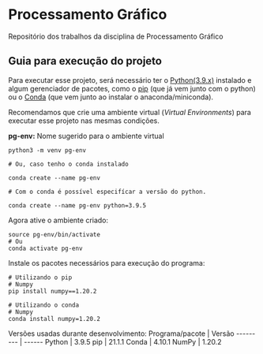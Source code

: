# Processamento Gráfico

Repositório dos trabalhos da disciplina de Processamento Gráfico

## Guia para execução do projeto

Para executar esse projeto, será necessário ter o [Python(3.9.x)](https://www.python.org/downloads/) instalado e algum gerenciador de pacotes, como o [pip](https://pypi.org/project/pip/) (que já vem junto com o python) ou o [Conda](https://docs.conda.io/projects/conda/en/latest/user-guide/install/download.html) (que vem junto ao instalar o anaconda/miniconda).

Recomendamos que crie uma ambiente virtual (*Virtual Environments*) para executar esse projeto nas mesmas condições.

**pg-env:** Nome sugerido para o ambiente virtual

```shell
python3 -m venv pg-env 

# Ou, caso tenho o conda instalado

conda create --name pg-env

# Com o conda é possível especifícar a versão do python.

conda create --name pg-env python=3.9.5
```


Agora ative o ambiente criado:
```shell
source pg-env/bin/activate
# Ou
conda activate pg-env
```

Instale os pacotes necessários para execução do programa:

```shell
# Utilizando o pip
# Numpy
pip install numpy==1.20.2

# Utilizando o conda
# Numpy
conda install numpy=1.20.2
```

Versões usadas durante desenvolvimento:
  Programa/pacote | Versão
--------- | ------
Python | 3.9.5
pip | 21.1.1
Conda | 4.10.1
NumPy | 1.20.2
